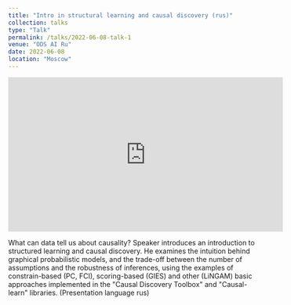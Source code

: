 ```yaml
---
title: "Intro in structural learning and causal discovery (rus)"
collection: talks
type: "Talk"
permalink: /talks/2022-06-08-talk-1
venue: "ODS AI Ru"
date: 2022-06-08
location: "Moscow"
---
```



<!-- [![IMAGE ALT TEXT HERE](https://img.youtube.com/vi/ei0J5gHWVy4/0.jpg)](https://youtu.be/ei0J5gHWVy4) -->
<iframe width="560" height="315" src="https://youtu.be/ei0J5gHWVy4" title="YouTube video player" frameborder="0" allow="accelerometer; autoplay; clipboard-write; encrypted-media; gyroscope; picture-in-picture; web-share" allowfullscreen></iframe>

What can data tell us about causality? Speaker introduces an introduction to structured learning and causal discovery. He examines the intuition behind graphical probabilistic models, and the trade-off between the number of assumptions and the robustness of inferences, using the examples of constrain-based (PC, FCI), scoring-based (GIES) and other (LiNGAM) basic approaches implemented in the "Causal Discovery Toolbox" and "Causal-learn" libraries. (Presentation language rus)
